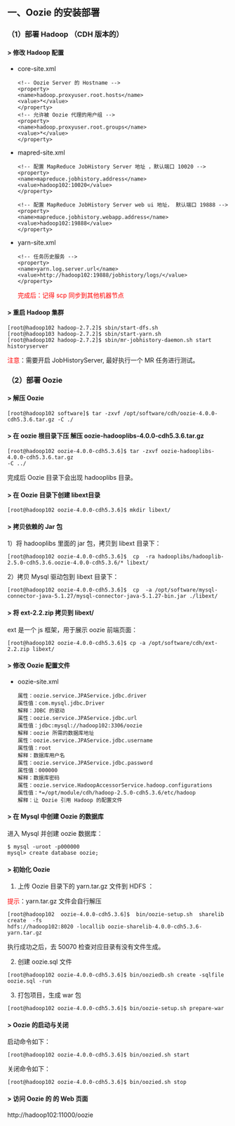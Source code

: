 ## 一、Oozie 的安装部署

### （1）部署 Hadoop （CDH  版本的） 

#### > 修改 Hadoop  配置

- core-site.xml

  ```properties
  <!-- Oozie Server 的 Hostname -->
  <property>
  <name>hadoop.proxyuser.root.hosts</name>
  <value>*</value>
  </property>
  <!-- 允许被 Oozie 代理的用户组 -->
  <property>
  <name>hadoop.proxyuser.root.groups</name>
  <value>*</value>
  </property>
  ```

- mapred-site.xml

  ```properties
  <!-- 配置 MapReduce JobHistory Server 地址 ，默认端口 10020 -->
  <property>
  <name>mapreduce.jobhistory.address</name>
  <value>hadoop102:10020</value>
  </property>

  <!-- 配置 MapReduce JobHistory Server web ui 地址， 默认端口 19888 -->
  <property>
  <name>mapreduce.jobhistory.webapp.address</name>
  <value>hadoop102:19888</value>
  </property>
  ```

- yarn-site.xml

  ```properties
  <!-- 任务历史服务 -->
  <property>
  <name>yarn.log.server.url</name>
  <value>http://hadoop102:19888/jobhistory/logs/</value>
  </property>
  ```

  <font color='red'>完成后：记得 scp 同步到其他机器节点</font>

  

#### > 重启 Hadoop 集群

```shell
[root@hadoop102 hadoop-2.7.2]$ sbin/start-dfs.sh
[root@hadoop103 hadoop-2.7.2]$ sbin/start-yarn.sh
[root@hadoop102 hadoop-2.7.2]$ sbin/mr-jobhistory-daemon.sh start historyserver
```

<font color='red'>注意</font>：需要开启 JobHistoryServer, 最好执行一个 MR 任务进行测试。



### （2）部署 Oozie

#### > 解压 Oozie

```shell
[root@hadoop102 software]$ tar -zxvf /opt/software/cdh/oozie-4.0.0-cdh5.3.6.tar.gz -C ./
```

#### > 在 oozie  根目录下压 解压 oozie-hadooplibs-4.0.0-cdh5.3.6.tar.gz

```shell
[root@hadoop102 oozie-4.0.0-cdh5.3.6]$ tar -zxvf oozie-hadooplibs-4.0.0-cdh5.3.6.tar.gz
-C ../
```

完成后 Oozie 目录下会出现 hadooplibs 目录。

#### > 在 Oozie  目录下创建 libext目录 

```shell
[root@hadoop102 oozie-4.0.0-cdh5.3.6]$ mkdir libext/
```

#### > 拷贝依赖的 Jar 包 

1）将 hadooplibs 里面的 jar 包，拷贝到 libext 目录下：

```shell
[root@hadoop102 oozie-4.0.0-cdh5.3.6]$  cp  -ra hadooplibs/hadooplib-2.5.0-cdh5.3.6.oozie-4.0.0-cdh5.3.6/* libext/
```

2）拷贝 Mysql 驱动包到 libext 目录下：

```shell
[root@hadoop102 oozie-4.0.0-cdh5.3.6]$  cp  -a /opt/software/mysql-connector-java-5.1.27/mysql-connector-java-5.1.27-bin.jar ./libext/
```

#### > 将 ext-2.2.zip  拷贝到 libext/

ext 是一个 js 框架，用于展示 oozie 前端页面：

```shell
[root@hadoop102 oozie-4.0.0-cdh5.3.6]$ cp -a /opt/software/cdh/ext-2.2.zip libext/
```

#### > 修改 Oozie 配置文件

- oozie-site.xml

  ```properties
  属性：oozie.service.JPAService.jdbc.driver
  属性值：com.mysql.jdbc.Driver
  解释：JDBC 的驱动
  属性：oozie.service.JPAService.jdbc.url
  属性值：jdbc:mysql://hadoop102:3306/oozie
  解释：oozie 所需的数据库地址
  属性：oozie.service.JPAService.jdbc.username
  属性值：root
  解释：数据库用户名
  属性：oozie.service.JPAService.jdbc.password
  属性值：000000
  解释：数据库密码
  属性：oozie.service.HadoopAccessorService.hadoop.configurations
  属性值：*=/opt/module/cdh/hadoop-2.5.0-cdh5.3.6/etc/hadoop
  解释：让 Oozie 引用 Hadoop 的配置文件
  ```

#### > 在 Mysql  中创建 Oozie 的数据库 

进入 Mysql 并创建 oozie 数据库：

```shell
$ mysql -uroot -p000000
mysql> create database oozie;
```

#### >   初始化 Oozie

1)  上传 Oozie  目录下的 yarn.tar.gz  文件到 HDFS ：

<font color='red'>提示</font>：yarn.tar.gz 文件会自行解压

```shell
[root@hadoop102  oozie-4.0.0-cdh5.3.6]$  bin/oozie-setup.sh  sharelib  create  -fs
hdfs://hadoop102:8020 -locallib oozie-sharelib-4.0.0-cdh5.3.6-yarn.tar.gz
```

执行成功之后，去 50070 检查对应目录有没有文件生成。

2)  创建 oozie.sql  文件

```shell
[root@hadoop102 oozie-4.0.0-cdh5.3.6]$ bin/ooziedb.sh create -sqlfile oozie.sql -run
```

3)  打包项目，生成 war  包

```shell
[root@hadoop102 oozie-4.0.0-cdh5.3.6]$ bin/oozie-setup.sh prepare-war
```

#### > Oozie  的启动与关闭

启动命令如下：

```shell
[root@hadoop102 oozie-4.0.0-cdh5.3.6]$ bin/oozied.sh start
```

关闭命令如下：

```shell
[root@hadoop102 oozie-4.0.0-cdh5.3.6]$ bin/oozied.sh stop
```

#### > 访问 Oozie 的 的 Web  页面

http://hadoop102:11000/oozie
















